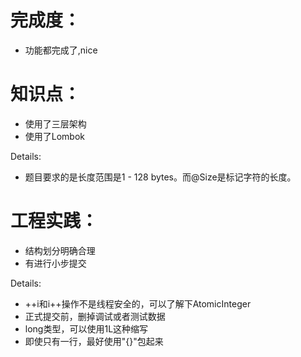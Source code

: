 完成度：
=======
* 功能都完成了,nice

知识点：
=======
* 使用了三层架构
* 使用了Lombok

Details:

- 题目要求的是长度范围是1 - 128 bytes。而@Size是标记字符的长度。

工程实践：
=========
* 结构划分明确合理
* 有进行小步提交

Details:

- ++i和i++操作不是线程安全的，可以了解下AtomicInteger
- 正式提交前，删掉调试或者测试数据
- long类型，可以使用1L这种缩写
- 即使只有一行，最好使用"{}"包起来



